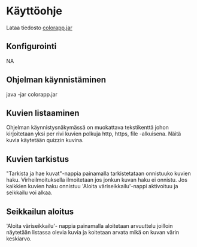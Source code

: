 # Käyttöohje

Lataa tiedosto [colorapp.jar](https://github.com/jussico/ColorApp/releases/tag/0.1)

## Konfigurointi

NA

## Ohjelman käynnistäminen

java -jar colorapp.jar

## Kuvien listaaminen

Ohjelman käynnistysnäkymässä on muokattava tekstikenttä johon kirjoitetaan yksi per rivi kuvien polkuja http, https, file -alkuisena.
Näitä kuvia käytetään quizzin kuvina.

## Kuvien tarkistus
"Tarkista ja hae kuvat"-nappia painamalla tarkistetataan onnistuuko kuvien haku. Virheilmoituksella ilmoitetaan jos jonkun kuvan haku ei onnistu. Jos kaikkien kuvien haku onnistuu 'Aloita väriseikkailu'-nappi aktivoituu ja seikkailu voi alkaa.

## Seikkailun aloitus

'Aloita väriseikkailu'- nappia painamalla aloitetaan arvuuttelu joilloin näytetään listassa olevia kuvia ja koitetaan arvata mikä on kuvan värin keskiarvo.

